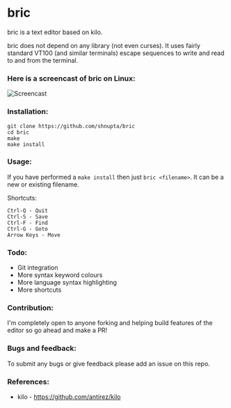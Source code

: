 # bric
bric is a text editor based on kilo.

bric does not depend on any library (not even curses). It uses fairly standard VT100 (and similar terminals) escape sequences to write and read to and from the terminal.

### Here is a screencast of bric on Linux:
![Screencast](https://github.com/shnupta/bric/blob/master/screencast.gif)


### Installation:
```
git clone https://github.com/shnupta/bric
cd bric
make
make install
```

### Usage:
If you have performed a `make install` then just `bric <filename>`. It can be a new or existing filename. 

Shortcuts:
```
Ctrl-Q - Quit 
Ctrl-S - Save 
Ctrl-F - Find 
Ctrl-G - Goto
Arrow Keys - Move
```

### Todo:
- Git integration
- More syntax keyword colours
- More language syntax highlighting
- More shortcuts

### Contribution:
I'm completely open to anyone forking and helping build features of the editor so go ahead and make a PR!

### Bugs and feedback:
To submit any bugs or give feedback please add an issue on this repo.

### References:
- kilo - https://github.com/antirez/kilo


